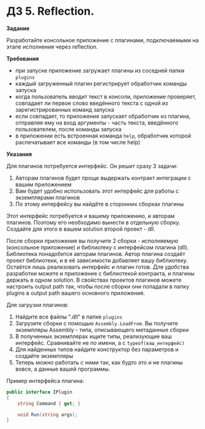 # ДЗ 5. Reflection.

**Задание**

Разработайте консольное приложение с плагинами, подключаемыми на этапе исполнения через reflection.

**Требования**

- при запуске приложение загружает плагины из соседней папки `plugins`
- каждый загруженный плагин регистрирует обработчик команды запуска
- когда пользователь вводит текст в консоли, приложение проверяет, совпадает ли первое слово введённого текста с одной из зарегистрированных команд запуска
- если совпадает, то приложение запускает обработчик из плагина, отправляя ему на вход аргументы - часть текста, введённого пользователем, после команды запуска
- в приложении есть встроенная команда `help`, обработчик которой распечатывает все команды (в том числе help)

**Указания**

Для плагинов потребуется интерфейс. Он решит сразу 3 задачи:
1. Авторам плагинов будет проще выдержать контракт интеграции с вашим приложением
2. Вам будет удобно использовать этот интерфейс для работы с экземплярами плагинов
3. По этому интерфейсу вы найдёте в сторонних сборках плагины

Этот интерфейс потребуется и вашему приложению, и авторам плагинов. Поэтому его необходимо вынести в отдельную сборку. Создайте для этого в вашем solution второй проект - dll.

После сборки приложения вы получите 2 сборки - исполняемую (консольное приложение) и библиотеку с интерфейсом плагина (dll). Библиотека понадобится авторам плагинов. Автор плагина создаёт проект библиотеки, и в её зависимости добавляет вашу библиотеку. Остаётся лишь реализовать интерфейс и плагин готов. Для удобства разработки можете и приложение с библиотекой контракта, и плагины держать в одном solution. В свойствах проектов плагинов можете настроить output path так, чтобы после сборки они попадали в папку plugins в output path вашего основного приложения.

Для загрузки плагинов:
1. Найдите все файлы ".dll" в папке `plugins`
2. Загрузите сборки с помощью `Assembly.LoadFrom`. Вы получите экземпляры Assembly - типа, описывающего метаданные сборки
3. В полученных экземплярах ищите типы, реализующие ваш интерфейс. Сравнивайте не по имени, а с `typeof(ваш_интерфейс)`
4. Для найденных типов найдите конструктор без параметров и создайте экземпляры
5. Теперь можно работать с ними так, как будто это и не плагины вовсе, а данные вашей программы.

Пример интерфейса плагина:
```cs
public interface IPlugin
{
    string Command { get; }

    void Run(string args);
}
```
